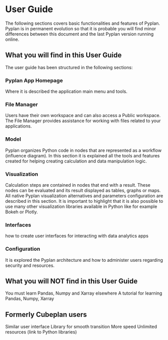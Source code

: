 # User Guide
The following sections covers basic functionalities and features of Pyplan.
Pyplan is in permanent evolution so that it is probable you will find minor differences between this document and the last Pyplan version running online.

## What you will find in this User Guide
The user guide has been structured in the following sections:
### Pyplan App Homepage
Where it is described the application main menu and tools.
### File Manager
Users have their own workspace and can also access a Public workspace. The File Manager provides assistance for working with files related to your applications.
### Model
Pyplan organizes Python code in nodes that are represented as a workflow (influence diagram). In this section it is explained all the tools and features created for helping creating calculation and data manipulation logic.
### Visualization
Calculation steps are contained in nodes that end with a result. These nodes can be evaluated and its result displayed as tables, graphs or maps.
All native Pyplan visualization alternatives and parameters configuration are described in this section. 
It is important to highlight that it is also possible to use many other visualization libraries available in Python like for example Bokeh or Plotly.

### Interfaces
how to create user interfaces for interacting with data analytics apps

### Configuration
It is explored the Pyplan architecture and how to administer users regarding security and resources.

## What you will NOT find in this User Guide
You must learn Pandas, Numpy and Xarray elsewhere
A tutorial for learning Pandas, Numpy, Xarray

## Formerly Cubeplan users
Similar user interface
Library for smooth transition
More speed
Unlimited resources (link to Python libraries)
<!--stackedit_data:
eyJoaXN0b3J5IjpbMTYzMTMyMjI1NiwtMjYwNTY4MTU1LDEwMT
g2MjI5NDgsMTQxMTc3NDIwNiwxMzgyNTgyOTExLC0xMjczNDc2
NDYwLC0xODAyMzAzNTg0XX0=
-->